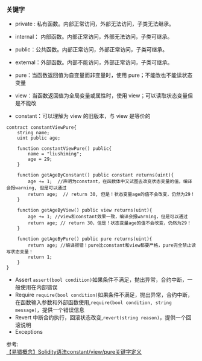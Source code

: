 ### **关键字**
* private : 私有函数。内部正常访问，外部无法访问，子类无法继承。

* internal： 内部函数。内部正常访问，外部无法访问，子类可继承。

* public：公共函数。内部正常访问，外部正常访问，子类可继承。

* external：外部函数。内部不能访问，外部正常访问，子类可继承。

* pure：当函数返回值为自变量而非变量时，使用 pure；不能改也不能读状态变量

* view：当函数返回值为全局变量或属性时，使用 view；可以读取状态变量但是不能改

* constant：可以理解为 view 的旧版本，与 view 是等价的


```
contract constantViewPure{
    string name;
    uint public age;
    
    function constantViewPure() public{
        name = "liushiming";
        age = 29;
    }
    
    function getAgeByConstant() public constant returns(uint){
        age += 1;  //声明为constant，在函数体中又试图去改变状态变量的值，编译会报warning, 但是可以通过
        return age;  // return 30, 但是！状态变量age的值不会改变，仍然为29！
    } 
    
    function getAgeByView() public view returns(uint){
        age += 1; //view和constant效果一致，编译会报warning，但是可以通过
        return age; // return 30，但是！状态变量age的值不会改变，仍然为29！
    }
    
    function getAgeByPure() public pure returns(uint){
        return age; //编译报错！pure比constant和view都要严格，pure完全禁止读写状态变量！
        return 1;
    }
}
```

* Assert `assert(bool condition)`如果条件不满足，抛出异常，合约中断，一般使用在内部错误
* Require `require(bool condition)`如果条件不满足，抛出异常，合约中断，在函数输入参数和外部函数使用,`require(bool condition, string message)`，提供一个错误信息
* Revert 中断合约执行，回滚状态改变,`revert(string reason)`，提供一个回滚说明
* Exceptions


参考:      
[【易错概念】Solidity语法constant/view/pure关键字定义](https://cloud.tencent.com/developer/article/1347304)